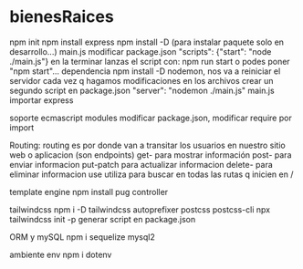 # bienesRaices

npm init
npm install express
npm install -D (para instalar paquete solo en desarrollo...)
main.js
modificar package.json "scripts": {"start": "node ./main.js"}
en la terminar lanzas el script con: npm run start
o podes poner "npm start"...
dependencia npm install -D nodemon, nos va a reiniciar el servidor cada vez q hagamos modificaciones en los archivos
crear un segundo script en package.json "server": "nodemon ./main.js"
main.js importar express

soporte ecmascript modules modificar package.json, modificar require por import

Routing: routing es por donde van a transitar los usuarios en nuestro sitio web o aplicacion (son endpoints)
get-  para mostrar información 
post- para enviar informacion
put-patch para actualizar informacion
delete- para eliminar informacion
use utiliza para buscar en todas las rutas q inicien en /

template engine
npm install pug
controller

tailwindcss
npm i -D tailwindcss autoprefixer postcss postcss-cli
npx tailwindcss init -p
generar script en package.json

ORM y mySQL
npm i sequelize mysql2

ambiente env
npm i dotenv
